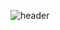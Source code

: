 ![header](https://capsule-render.vercel.app/api?type=rect&color=gradient&customColorList=17&height=150&section=header&text=Good%20to%20see%20you%20🤗&desc=I'm%20sikyung,%20FE%20Developer&fontSize=40&fontAlignY=40&descSize=25&descAlignY=70&animation=fadeIn)
